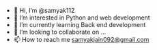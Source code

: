 - 👋 Hi, I’m @samyak112
- 👀 I’m interested in Python and web development
- 🌱 I’m currently learning Back end development
- 💞️ I’m looking to collaborate on ...
- 📫 How to reach me samyakjain092@gmail.com

<!---
samyak112/samyak112 is a ✨ special ✨ repository because its `README.md` (this file) appears on your GitHub profile.
You can click the Preview link to take a look at your changes.
--->
